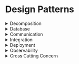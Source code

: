# Design Patterns

<details>
<summary>Decomposition</summary>
- It is responsible for breaking down a monolith to microservice

> By Business Capabilities / Sub Domain
- decompose by business functionality
- decompose based on DDD [Domanin Driven Design] which is sub-domain   

> **Strangler**
- Incrementally refactor a monolithic application into a microservices architecture.
- It involves gradually replacing specific functionalities of the monolith with new, independently deployable microservices

> Sidecar 
- It is reponsible for segregating the primary functionality with secondary concerns and making it dependent
- It allows loose coupling, resource sharing, low latency, reduces code complexity and duplication
- It is useful in logging, monitoring, security, configuration, proxy / routing

> Service Mesh
-  

</details>

<details>
<summary>Database</summary>
  
- Database per service
- Shared Database
- CQRS
- Saga
- Event Sourcing

</details>

<details>
<summary>Communication</summary>

- synchronous
- Asynchronous
- Medium
  - REST
  - Graphql
  - GRPC

</details>

<details>
<summary>Integration</summary>

- API Gateway
- Aggregator
  - Chained
  - Branch
- Client Side UI composition 

</details>

<details>
<summary>Deployment</summary>

- Multiple Service Instance per host
- Service Instance per host
- Service Instance per vm
- Service Instance per container
- serverless
- blue-green
- canary

</details>

<details>
<summary>Observability</summary>

- Log Aggregation
- Performance Metrices
- Distributed Tracing
- Health Check

</details>

<details>
<summary>Cross Cutting Concern</summary>

- External Configration
- Service Discovery
- Circuit Breaker

</details>
